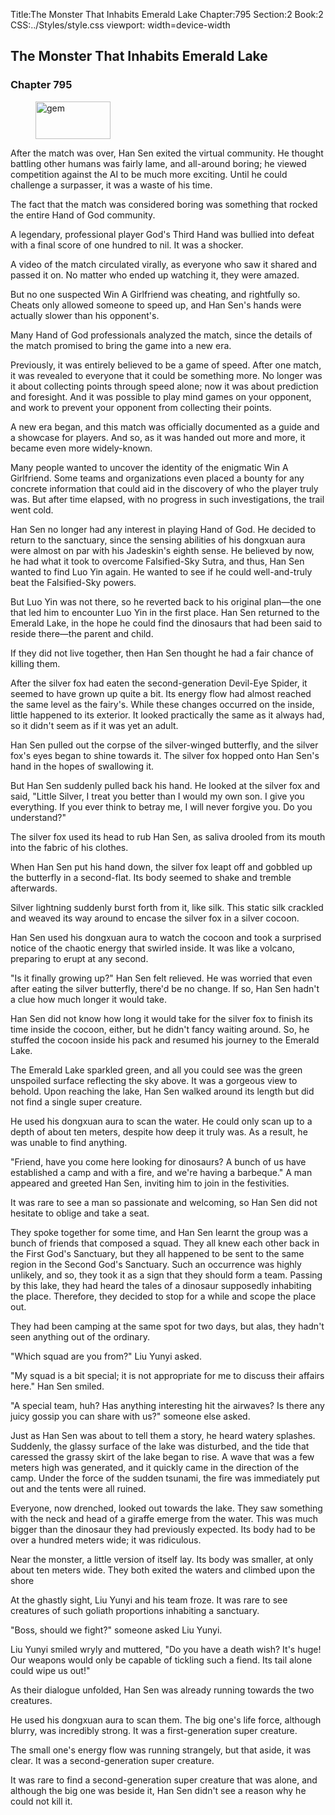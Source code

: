Title:The Monster That Inhabits Emerald Lake 
Chapter:795 
Section:2 
Book:2 
CSS:../Styles/style.css 
viewport: width=device-width
  
## The Monster That Inhabits Emerald Lake
### Chapter 795 
<figure>
	<img src="../Images/gem.gif" alt="gem" id="gem" width="120" height="60" />
</figure>
  

  
  After the match was over, Han Sen exited the virtual community. He thought battling other humans was fairly lame, and all-around boring; he viewed competition against the AI to be much more exciting. Until he could challenge a surpasser, it was a waste of his time.

The fact that the match was considered boring was something that rocked the entire Hand of God community.

A legendary, professional player God's Third Hand was bullied into defeat with a final score of one hundred to nil. It was a shocker.

A video of the match circulated virally, as everyone who saw it shared and passed it on. No matter who ended up watching it, they were amazed.

But no one suspected Win A Girlfriend was cheating, and rightfully so. Cheats only allowed someone to speed up, and Han Sen's hands were actually slower than his opponent's.

Many Hand of God professionals analyzed the match, since the details of the match promised to bring the game into a new era.

Previously, it was entirely believed to be a game of speed. After one match, it was revealed to everyone that it could be something more. No longer was it about collecting points through speed alone; now it was about prediction and foresight. And it was possible to play mind games on your opponent, and work to prevent your opponent from collecting their points.

A new era began, and this match was officially documented as a guide and a showcase for players. And so, as it was handed out more and more, it became even more widely-known.

Many people wanted to uncover the identity of the enigmatic Win A Girlfriend. Some teams and organizations even placed a bounty for any concrete information that could aid in the discovery of who the player truly was. But after time elapsed, with no progress in such investigations, the trail went cold.

Han Sen no longer had any interest in playing Hand of God. He decided to return to the sanctuary, since the sensing abilities of his dongxuan aura were almost on par with his Jadeskin's eighth sense. He believed by now, he had what it took to overcome Falsified-Sky Sutra, and thus, Han Sen wanted to find Luo Yin again. He wanted to see if he could well-and-truly beat the Falsified-Sky powers.

But Luo Yin was not there, so he reverted back to his original plan—the one that led him to encounter Luo Yin in the first place. Han Sen returned to the Emerald Lake, in the hope he could find the dinosaurs that had been said to reside there—the parent and child.

If they did not live together, then Han Sen thought he had a fair chance of killing them.

After the silver fox had eaten the second-generation Devil-Eye Spider, it seemed to have grown up quite a bit. Its energy flow had almost reached the same level as the fairy's. While these changes occurred on the inside, little happened to its exterior. It looked practically the same as it always had, so it didn't seem as if it was yet an adult.

Han Sen pulled out the corpse of the silver-winged butterfly, and the silver fox's eyes began to shine towards it. The silver fox hopped onto Han Sen's hand in the hopes of swallowing it.

But Han Sen suddenly pulled back his hand. He looked at the silver fox and said, "Little Silver, I treat you better than I would my own son. I give you everything. If you ever think to betray me, I will never forgive you. Do you understand?"

The silver fox used its head to rub Han Sen, as saliva drooled from its mouth into the fabric of his clothes.

When Han Sen put his hand down, the silver fox leapt off and gobbled up the butterfly in a second-flat. Its body seemed to shake and tremble afterwards.

Silver lightning suddenly burst forth from it, like silk. This static silk crackled and weaved its way around to encase the silver fox in a silver cocoon.

Han Sen used his dongxuan aura to watch the cocoon and took a surprised notice of the chaotic energy that swirled inside. It was like a volcano, preparing to erupt at any second.

"Is it finally growing up?" Han Sen felt relieved. He was worried that even after eating the silver butterfly, there'd be no change. If so, Han Sen hadn't a clue how much longer it would take.

Han Sen did not know how long it would take for the silver fox to finish its time inside the cocoon, either, but he didn't fancy waiting around. So, he stuffed the cocoon inside his pack and resumed his journey to the Emerald Lake.

The Emerald Lake sparkled green, and all you could see was the green unspoiled surface reflecting the sky above. It was a gorgeous view to behold. Upon reaching the lake, Han Sen walked around its length but did not find a single super creature.

He used his dongxuan aura to scan the water. He could only scan up to a depth of about ten meters, despite how deep it truly was. As a result, he was unable to find anything.

"Friend, have you come here looking for dinosaurs? A bunch of us have established a camp and with a fire, and we're having a barbeque." A man appeared and greeted Han Sen, inviting him to join in the festivities.

It was rare to see a man so passionate and welcoming, so Han Sen did not hesitate to oblige and take a seat.

They spoke together for some time, and Han Sen learnt the group was a bunch of friends that composed a squad. They all knew each other back in the First God's Sanctuary, but they all happened to be sent to the same region in the Second God's Sanctuary. Such an occurrence was highly unlikely, and so, they took it as a sign that they should form a team. Passing by this lake, they had heard the tales of a dinosaur supposedly inhabiting the place. Therefore, they decided to stop for a while and scope the place out.

They had been camping at the same spot for two days, but alas, they hadn't seen anything out of the ordinary.

"Which squad are you from?" Liu Yunyi asked.

"My squad is a bit special; it is not appropriate for me to discuss their affairs here." Han Sen smiled.

"A special team, huh? Has anything interesting hit the airwaves? Is there any juicy gossip you can share with us?" someone else asked.

Just as Han Sen was about to tell them a story, he heard watery splashes. Suddenly, the glassy surface of the lake was disturbed, and the tide that caressed the grassy skirt of the lake began to rise. A wave that was a few meters high was generated, and it quickly came in the direction of the camp. Under the force of the sudden tsunami, the fire was immediately put out and the tents were all ruined.

Everyone, now drenched, looked out towards the lake. They saw something with the neck and head of a giraffe emerge from the water. This was much bigger than the dinosaur they had previously expected. Its body had to be over a hundred meters wide; it was ridiculous.

Near the monster, a little version of itself lay. Its body was smaller, at only about ten meters wide. They both exited the waters and climbed upon the shore

At the ghastly sight, Liu Yunyi and his team froze. It was rare to see creatures of such goliath proportions inhabiting a sanctuary.

"Boss, should we fight?" someone asked Liu Yunyi.

Liu Yunyi smiled wryly and muttered, "Do you have a death wish? It's huge! Our weapons would only be capable of tickling such a fiend. Its tail alone could wipe us out!"

As their dialogue unfolded, Han Sen was already running towards the two creatures.

He used his dongxuan aura to scan them. The big one's life force, although blurry, was incredibly strong. It was a first-generation super creature.

The small one's energy flow was running strangely, but that aside, it was clear. It was a second-generation super creature.

It was rare to find a second-generation super creature that was alone, and although the big one was beside it, Han Sen didn't see a reason why he could not kill it.
